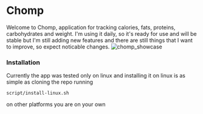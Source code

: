 # Chomp

Welcome to Chomp, application for tracking calories, fats, proteins, carbohydrates and weight. I'm using it daily, so it's ready for use and will be stable but I'm still adding new features and there are still things that I want to improve, so expect noticable changes.
![chomp_showcase](https://github.com/user-attachments/assets/210f525e-6d37-4462-a3b2-424cf42cfea5)



### Installation
Currently the app was tested only on linux and installing it on linux is as simple as cloning the repo running

```
script/install-linux.sh
```

on other platforms you are on your own
